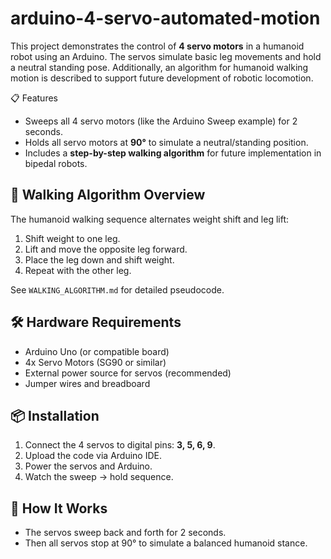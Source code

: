 # arduino-4-servo-automated-motion
This project demonstrates the control of **4 servo motors** in a humanoid robot using an Arduino. The servos simulate basic leg movements and hold a neutral standing pose. Additionally, an algorithm for humanoid walking motion is described to support future development of robotic locomotion.

📋 Features

- Sweeps all 4 servo motors (like the Arduino Sweep example) for 2 seconds.
- Holds all servo motors at **90°** to simulate a neutral/standing position.
- Includes a **step-by-step walking algorithm** for future implementation in bipedal robots.

## 🧠 Walking Algorithm Overview

The humanoid walking sequence alternates weight shift and leg lift:
1. Shift weight to one leg.
2. Lift and move the opposite leg forward.
3. Place the leg down and shift weight.
4. Repeat with the other leg.

See `WALKING_ALGORITHM.md` for detailed pseudocode.

## 🛠 Hardware Requirements

- Arduino Uno (or compatible board)
- 4x Servo Motors (SG90 or similar)
- External power source for servos (recommended)
- Jumper wires and breadboard

## 📦 Installation

1. Connect the 4 servos to digital pins: **3, 5, 6, 9**.
2. Upload the code via Arduino IDE.
3. Power the servos and Arduino.
4. Watch the sweep → hold sequence.

## 🔧 How It Works

- The servos sweep back and forth for 2 seconds.
- Then all servos stop at 90° to simulate a balanced humanoid stance.
